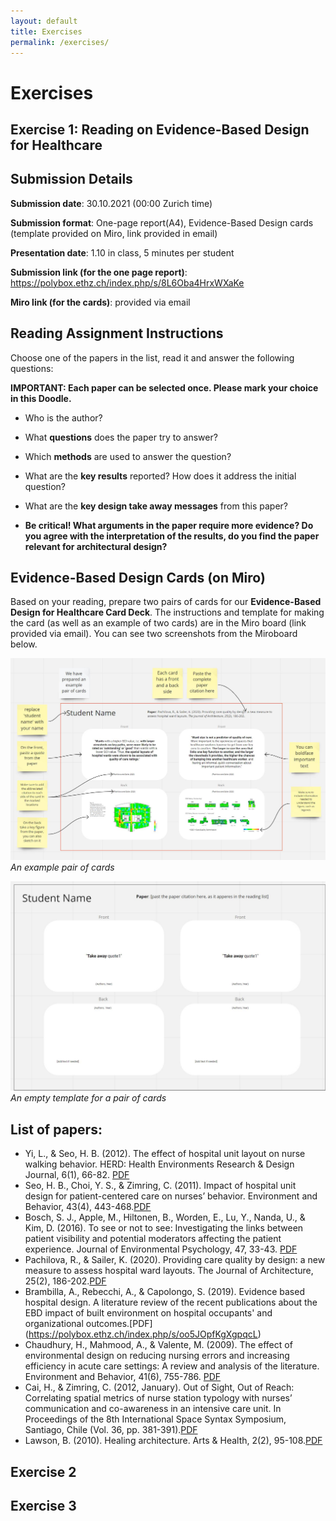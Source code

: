 ```yaml
---
layout: default
title: Exercises
permalink: /exercises/
---
```


# Exercises

## Exercise 1: Reading on Evidence-Based Design for Healthcare  

## Submission Details 
**Submission date**: 30.10.2021 (00:00 Zurich time)

**Submission format**: One-page report(A4), Evidence-Based Design cards (template provided on Miro, link provided in email) 

**Presentation date**: 1.10 in class, 5 minutes per student

**Submission link (for the one page report)**: https://polybox.ethz.ch/index.php/s/8L6Oba4HrxWXaKe

**Miro link (for the cards)**: provided via email


## Reading Assignment Instructions 

Choose one of the papers in the list, read it and answer the following questions:

**IMPORTANT: Each paper can be selected once. Please mark your choice in this Doodle.**

  * Who is the author?

  * What **questions** does the paper try to answer? 

  * Which **methods** are used to answer the question?

  * What are the **key results** reported? How does it address the initial question?

  * What are the **key design take away messages** from this paper? 

  * **Be critical! What arguments in the paper require more evidence?  Do you agree with the interpretation of the results, do you find the paper    relevant for architectural design?** 

## Evidence-Based Design Cards (on Miro)
Based on your reading, prepare two pairs of cards for our **Evidence-Based Design for Healthcare Card Deck**. 
The instructions and template for making the card (as well as an example of two cards) are in the Miro board (link provided via email).
You can see two screenshots from the Miroboard below. 

![An example pair of cards](/ExampleCard.jpg)
*An example pair of cards*

![An empty template for a pair of cards](/TemplateCard.jpg)
*An empty template for a pair of cards*

## List of papers: 

* Yi, L., & Seo, H. B. (2012). The effect of hospital unit layout on nurse walking behavior. HERD: Health Environments Research & Design Journal, 6(1), 66-82. [PDF](https://polybox.ethz.ch/index.php/s/9AUBzLIGR2Yd6V0)
* Seo, H. B., Choi, Y. S., & Zimring, C. (2011). Impact of hospital unit design for patient-centered care on nurses’ behavior. Environment and Behavior, 43(4), 443-468.[PDF](https://polybox.ethz.ch/index.php/s/dObPtSGV57LwEgn)
* Bosch, S. J., Apple, M., Hiltonen, B., Worden, E., Lu, Y., Nanda, U., & Kim, D. (2016). To see or not to see: Investigating the links between patient visibility and potential moderators affecting the patient experience. Journal of Environmental Psychology, 47, 33-43. [PDF](https://polybox.ethz.ch/index.php/s/eClwKt7Zv2esnz4)
* Pachilova, R., & Sailer, K. (2020). Providing care quality by design: a new measure to assess hospital ward layouts. The Journal of Architecture, 25(2), 186-202.[PDF](https://polybox.ethz.ch/index.php/s/cyQj7vlPZCopdU6)
* Brambilla, A., Rebecchi, A., & Capolongo, S. (2019). Evidence based hospital design. A literature review of the recent publications about the EBD impact of built environment on hospital occupants' and organizational outcomes.[PDF] (https://polybox.ethz.ch/index.php/s/oo5JOpfKgXgpqcL)
* Chaudhury, H., Mahmood, A., & Valente, M. (2009). The effect of environmental design on reducing nursing errors and increasing efficiency in acute care settings: A review and analysis of the literature. Environment and Behavior, 41(6), 755-786. 
[PDF](https://polybox.ethz.ch/index.php/s/Sf264jobIxny5s1)
* Cai, H., & Zimring, C. (2012, January). Out of Sight, Out of Reach: Correlating spatial metrics of nurse station typology with nurses’ communication and co-awareness in an intensive care unit. In Proceedings of the 8th International Space Syntax Symposium, Santiago, Chile (Vol. 36, pp. 381-391).[PDF](https://polybox.ethz.ch/index.php/s/tK6MbFLk9W0vud4)
* Lawson, B. (2010). Healing architecture. Arts & Health, 2(2), 95-108.[PDF](https://polybox.ethz.ch/index.php/s/Wx4sbefHZE5IgHL)

## Exercise 2
## Exercise 3
